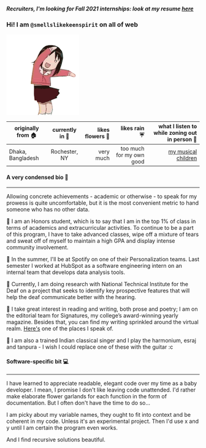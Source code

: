
#### *Recruiters, I'm looking for Fall 2021 internships: look at my resume [here](https://github.com/smellslikekeenspirit/smellslikekeenspirit/blob/master/PriontiNasirResume.pdf)*
### Hi! I am `@smellslikekeenspirit` on all of web 

![](hi.gif)

| originally from 🏠 | currently in 📍 | likes flowers :bouquet: | likes rain ☔ | what I listen to while zoning out in person 🎵 |
|----------|:-------------:|---------:|---------:|---------:|
| Dhaka, Bangladesh|Rochester, NY  |very much| too much for my own good| [my musical children](https://open.spotify.com/user/21vqey65jhjiyu5kgcpikybwq) |


#### A very condensed bio :cherry_blossom:
---
Allowing concrete achievements - academic or otherwise - to speak for my prowess is quite uncomfortable, but it is the most convenient metric to hand someone who has no other data. 

:tulip: I am an Honors student, which is to say that I am in the top 1% of class in terms of academics and extracurricular activities. To continue to be a part of this program, I have to take advanced classes, wipe off a mixture of tears and sweat off of myself to maintain a high GPA and display intense community involvement. 

:maple_leaf: In the summer, I'll be at Spotify on one of their Personalization teams. Last semester I worked at HubSpot as a software engineering intern on an internal team that develops data analysis tools. 

:sunflower: Currently, I am doing research with National Technical Institute for the Deaf on a project that seeks to identify key prospective features that will help the deaf communicate better with the hearing. 

:hibiscus: I take great interest in reading and writing, both prose and poetry; I am on the editorial team for Signatures, my college’s award-winning yearly magazine. Besides that, you can find my writing sprinkled around the virtual realm. [Here's](https://medium.com/@priontinasir) one of the places I speak of. 

:rose: I am also a trained Indian classical singer and I play the harmonium, esraj and tanpura - I wish I could replace one of these with the guitar :c

#### Software-specific bit :computer:
---
I have learned to appreciate readable, elegant code over my time as a baby developer. I mean, I promise I don't like leaving code unattended. I'd rather make elaborate flower garlands for each function in the form of documentation. But I often don't have the time to do so...

I am picky about my variable names, they ought to fit into context and be coherent in my code. Unless it's an experimental project. Then I'd use x and y until I am certain the program even works. 

And I find recursive solutions beautiful. 
